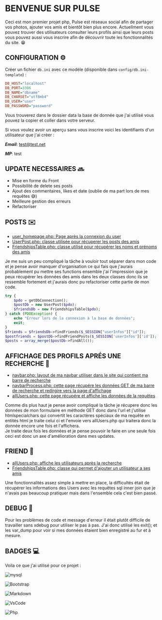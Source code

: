 # BENVENUE SUR PULSE 

Ceci est mon premier projet php, Pulse est réseaux social afin de partager vos photos, ajouter vos amis et bientôt bien plus encore. Actuellment vous pouvez trouver des utilisateurs consulter leurs profils ainsi que leurs posts vous pouvez aussi vous inscrire afin de découvrir toute les fonctionnalités du site. 😁

## CONFIGURATION ⚙️

Créer un fichier `db.ini` avec ce modèle (disponible dans `config/db.ini-template`) :

```ini
DB_HOST="localhost"
DB_PORT=3306
DB_NAME="dbname"
DB_CHARSET="utf8mb4"
DB_USER="user"
DB_PASSWORD="password"
```
Vous trouverez dans le dossier data la base de donnée que j'ai utilisé vous pouvez la copier et coller dans votre serveur. 

Si vous voulez avoir un aperçu sans vous inscrire voici les identifiants d'un utilisateur que j'ai créer : 

**_Email_**: test@test.net

**_MP_**: test

## UPDATE NECESSAIRES 🔜

- Mise en forme du Front 
- Possibilité de delete ses posts 
- Ajout des commentaires, likes et date (oublie de ma part lors de mes requêtes 😅)
- Meilleure gestion des erreurs
- Refactoriser

## POSTS ✉️
- [user_homepage.php: Page après la connexion du user](user_homepage.php)
- [UserPost.php: classe utilisée pour récuperer les posts des amis](classes/UserPost.php)
- [FriendshipsTable.php: classe utilisé pour récupérer les noms et prénoms des amis](classes/FriendshipsTable.php)

Je me suis un peu compliqué la tâche à vouloir tout séparer dans mon code et je pense avoir manquer d'organisation ce qui fais que j'aurais probablement pu mettre ses functions ensemble j'ai l'impression que je peux récupérer les données des amis dans les deux classes donc ils se ressemble fortement et j'aurais donc pu refactoriser cette partie de mon code. 

```php
try {
    $pdo = getDbConnection();
    $postDb = new UserPost($pdo);
    $friendsDb = new FriendshipsTable($pdo);
} catch (PDOException) {
    echo "Erreur lors de la connexion à la base de données";
    exit;
}
$friends = $friendsDb->findFriends($_SESSION["userInfos"]["id"]);
$postfriends = $postDb->findFriendPosts($_SESSION['userInfos']['id']);
$posts = array_merge($postDb->findAll());
```
## AFFICHAGE DES PROFILS APRÉS UNE RECHERCHE 🔎
- [navbar.php: layout de ma navbar utiliser dans le site qui contient ma barre de recherche](layout/navbar.php)
- [navbarProcess.php: cette page récupére les données GET de ma barre de recherche et redirgire vers la page d'affichage](navbarProcess.php)
- [allUsers.php: cette page récupére et affiche les données de la requêtes](allUsers.php)

Comme dis plus haut je pense avoir compliqué la tâche je récupere donc les données de mon formulaire en méthode GET donc dans l'url et j'utilise htmlspecialchars qui convertit les caractères spéciaux de ma requête en entités html je traite celui ci et l'envoie vers allUsers.php  qui traitera donc la donnée encore une fois et l'affichera.  
Je traite deux fois les données et je pense pouvoir le faire en une seule fois ceci est donc un axe d'amélioration dans mes updates. 

## FRIEND 🤝
- [allUsers.php: affiche les utilisateurs après la recherche](allUsers.php)
- [FriendshipsTable.php: classe qui permet d'ajouter un utilisateur a ses amis](classes/FriendshipsTable.php)

Une fonctionnalités assez simple à mettre en place, la difficultés était de récupérer les informations des Users avec les requêtes sql inner join que je n'avais pas beaucoup pratiquer mais dans l'ensemble cela c'est bien passé. 

## DEBUG 🔨

Pour les problèmes de code et message d'erreur il était plutôt difficile de travailler sans xdebug pour utiliser le pas à pas. J'ai donc utilisé les exit(); et les var_dump pour voir si mes données étaient bien enregistré au fur et à mesure. 

## BADGES 💻

Voila ce que j'ai utilisé pour ce projet : 

 ![mysql](https://img.shields.io/badge/MySQL-005C84?style=for-the-badge&logo=mysql&logoColor=white)

![Bootstrap](https://img.shields.io/badge/Bootstrap-563D7C?style=for-the-badge&logo=bootstrap&logoColor=white)

![Markdown](https://img.shields.io/badge/Markdown-000000?style=for-the-badge&logo=markdown&logoColor=white)

![VsCode](https://img.shields.io/badge/VSCode-0078D4?style=for-the-badge&logo=visual%20studio%20code&logoColor=white)

![Php](https://img.shields.io/badge/PHP-777BB4?style=for-the-badge&logo=php&logoColor=white)


